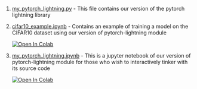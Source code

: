 1. [my_pytorch_lightning.py](https://github.com/bipinKrishnan/pytorch_lightning_examples/blob/main/my_pytorch_lightning/my_pytorch_lightning.py) - This file contains our version of the pytorch lightning library


2. [cifar10_example.ipynb](https://github.com/bipinKrishnan/pytorch_lightning_examples/blob/main/my_pytorch_lightning/cifar10_example.ipynb) - Contains an example of training a model on the CIFAR10 dataset using our version of pytorch-lightning module

   [![Open In Colab](https://colab.research.google.com/assets/colab-badge.svg)](https://colab.research.google.com/github/bipinKrishnan/pytorch_lightning_examples/blob/main/my_pytorch_lightning/cifar10_example.ipynb)


3. [my_pytorch_lightning.ipynb](https://github.com/bipinKrishnan/pytorch_lightning_examples/blob/main/my_pytorch_lightning/my_pytorch_lightning.ipynb) - This is a jupyter notebook of our version of pytorch-lightning module for those who wish to interactively tinker with its source code

   [![Open In Colab](https://colab.research.google.com/assets/colab-badge.svg)](https://colab.research.google.com/github/bipinKrishnan/pytorch_lightning_examples/blob/main/my_pytorch_lightning.ipynb)
